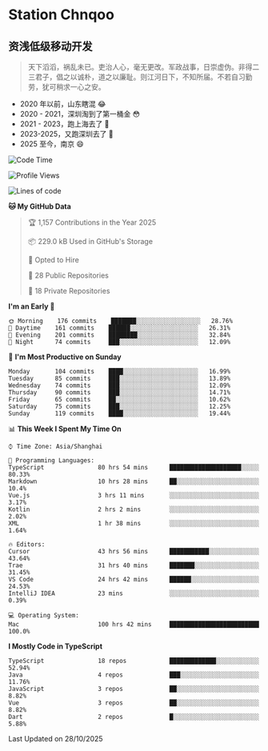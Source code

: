# Station Chnqoo

## 资浅低级移动开发

> 天下滔滔，祸乱未已。吏治人心，毫无更改。军政战事，日崇虚伪。非得二三君子，倡之以诚朴，道之以廉耻。则江河日下，不知所届。不若自习勤劳，犹可稍求一心之安。

- 2020 年以前，山东瞎混 😂
- 2020 - 2021，深圳淘到了第一桶金 😳
- 2021 - 2023，跑上海去了 🙂
- 2023-2025，又跑深圳去了 👀
- 2025 至今，南京 😄

<!--START_SECTION:waka-->
![Code Time](http://img.shields.io/badge/Code%20Time-9%2C606%20hrs%2011%20mins-blue)

![Profile Views](http://img.shields.io/badge/Profile%20Views-21-blue)

![Lines of code](https://img.shields.io/badge/From%20Hello%20World%20I%27ve%20Written-331%20Thousand%20lines%20of%20code-blue)

**🐱 My GitHub Data** 

> 🏆 1,157 Contributions in the Year 2025
 > 
> 📦 229.0 kB Used in GitHub's Storage 
 > 
> 💼 Opted to Hire
 > 
> 📜 28 Public Repositories 
 > 
> 🔑 18 Private Repositories  
 > 
**I'm an Early 🐤** 

```text
🌞 Morning    176 commits    ███████░░░░░░░░░░░░░░░░░░   28.76% 
🌆 Daytime    161 commits    ██████░░░░░░░░░░░░░░░░░░░   26.31% 
🌃 Evening    201 commits    ████████░░░░░░░░░░░░░░░░░   32.84% 
🌙 Night      74 commits     ███░░░░░░░░░░░░░░░░░░░░░░   12.09%

```
📅 **I'm Most Productive on Sunday** 

```text
Monday       104 commits    ████░░░░░░░░░░░░░░░░░░░░░   16.99% 
Tuesday      85 commits     ███░░░░░░░░░░░░░░░░░░░░░░   13.89% 
Wednesday    74 commits     ███░░░░░░░░░░░░░░░░░░░░░░   12.09% 
Thursday     90 commits     ███░░░░░░░░░░░░░░░░░░░░░░   14.71% 
Friday       65 commits     ██░░░░░░░░░░░░░░░░░░░░░░░   10.62% 
Saturday     75 commits     ███░░░░░░░░░░░░░░░░░░░░░░   12.25% 
Sunday       119 commits    ████░░░░░░░░░░░░░░░░░░░░░   19.44%

```


📊 **This Week I Spent My Time On** 

```text
⌚︎ Time Zone: Asia/Shanghai

💬 Programming Languages: 
TypeScript               80 hrs 54 mins      ████████████████████░░░░░   80.33% 
Markdown                 10 hrs 28 mins      ██░░░░░░░░░░░░░░░░░░░░░░░   10.4% 
Vue.js                   3 hrs 11 mins       ░░░░░░░░░░░░░░░░░░░░░░░░░   3.17% 
Kotlin                   2 hrs 2 mins        ░░░░░░░░░░░░░░░░░░░░░░░░░   2.02% 
XML                      1 hr 38 mins        ░░░░░░░░░░░░░░░░░░░░░░░░░   1.64%

🔥 Editors: 
Cursor                   43 hrs 56 mins      ███████████░░░░░░░░░░░░░░   43.64% 
Trae                     31 hrs 40 mins      ███████░░░░░░░░░░░░░░░░░░   31.45% 
VS Code                  24 hrs 42 mins      ██████░░░░░░░░░░░░░░░░░░░   24.53% 
IntelliJ IDEA            23 mins             ░░░░░░░░░░░░░░░░░░░░░░░░░   0.39%

💻 Operating System: 
Mac                      100 hrs 42 mins     █████████████████████████   100.0%

```

**I Mostly Code in TypeScript** 

```text
TypeScript               18 repos            █████████████░░░░░░░░░░░░   52.94% 
Java                     4 repos             ███░░░░░░░░░░░░░░░░░░░░░░   11.76% 
JavaScript               3 repos             ██░░░░░░░░░░░░░░░░░░░░░░░   8.82% 
Vue                      3 repos             ██░░░░░░░░░░░░░░░░░░░░░░░   8.82% 
Dart                     2 repos             █░░░░░░░░░░░░░░░░░░░░░░░░   5.88%

```



 Last Updated on 28/10/2025
<!--END_SECTION:waka-->

<!---
ChenqiaoStation/ChenqiaoStation is a ✨ special ✨ repository because its `README.md` (this file) appears on your GitHub profile.
You can click the Preview link to take a look at your changes.
--->
